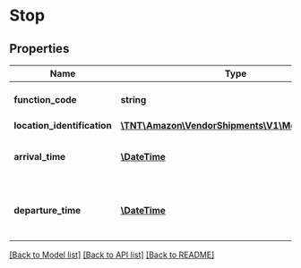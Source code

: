 # Stop

## Properties
Name | Type | Description | Notes
------------ | ------------- | ------------- | -------------
**function_code** | **string** | Provide the function code. | 
**location_identification** | [**\TNT\Amazon\VendorShipments\V1\Model\Location**](Location.md) |  | [optional] 
**arrival_time** | [**\DateTime**](\DateTime.md) | Date and time of the arrival of the cargo. | [optional] 
**departure_time** | [**\DateTime**](\DateTime.md) | Date and time of the departure of the cargo. | [optional] 

[[Back to Model list]](../README.md#documentation-for-models) [[Back to API list]](../README.md#documentation-for-api-endpoints) [[Back to README]](../README.md)


